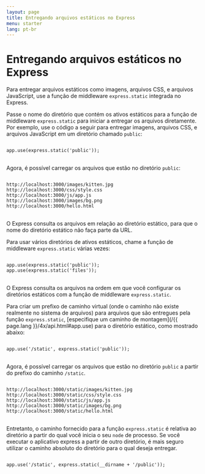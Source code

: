 ```yaml
---
layout: page
title: Entregando arquivos estáticos no Express
menu: starter
lang: pt-br
---
```

<!---
 Copyright (c) 2016 StrongLoop, IBM, and Express Contributors
 License: MIT
-->

# Entregando arquivos estáticos no Express

Para entregar arquivos estáticos como imagens, arquivos CSS, e
arquivos JavaScript, use a função de middleware `express.static`
integrada no Express.

Passe o nome do diretório que contém os ativos estáticos para a
função de middleware `express.static` para iniciar a
entregar os arquivos diretamente. Por exemplo, use o código a seguir
para entregar imagens, arquivos CSS, e arquivos JavaScript em um
diretório chamado `public`:

<pre>
<code class="language-javascript" translate="no">
app.use(express.static('public'));
</code>
</pre>

Agora, é possível carregar os arquivos que estão no diretório `public`:

<pre>
<code class="language-javascript" translate="no">
http://localhost:3000/images/kitten.jpg
http://localhost:3000/css/style.css
http://localhost:3000/js/app.js
http://localhost:3000/images/bg.png
http://localhost:3000/hello.html
</code>
</pre>

<div class="doc-box doc-info">
O Express consulta os arquivos em relação ao diretório estático, para
que o nome do diretório estático não faça parte da URL.
</div>

Para usar vários diretórios de ativos estáticos, chame a função
de middleware `express.static` várias vezes:

<pre>
<code class="language-javascript" translate="no">
app.use(express.static('public'));
app.use(express.static('files'));
</code>
</pre>

O Express consulta os arquivos na ordem em que você configurar
os diretórios estáticos com a função de middleware
`express.static`.

Para criar um prefixo de caminho virtual (onde o caminho não
existe realmente no sistema de arquivos) para arquivos que são
entregues pela função `express.static`,
[especifique um caminho de montagem](/{{ page.lang }}/4x/api.html#app.use) para o
diretório estático, como mostrado abaixo:

<pre>
<code class="language-javascript" translate="no">
app.use('/static', express.static('public'));
</code>
</pre>

Agora, é possível carregar os arquivos que estão no diretório
`public` a partir do prefixo do caminho `/static`.

<pre>
<code class="language-javascript" translate="no">
http://localhost:3000/static/images/kitten.jpg
http://localhost:3000/static/css/style.css
http://localhost:3000/static/js/app.js
http://localhost:3000/static/images/bg.png
http://localhost:3000/static/hello.html
</code>
</pre>

Entretanto, o caminho fornecido para a função
`express.static` é relativa ao diretório a partir do
qual você inicia o seu `node` de processo. Se você
executar o aplicativo express a partir de outro diretório, é mais
seguro utilizar o caminho absoluto do diretório para o qual deseja
entregar.

<pre>
<code class="language-javascript" translate="no">
app.use('/static', express.static(__dirname + '/public'));
</code>
</pre>
